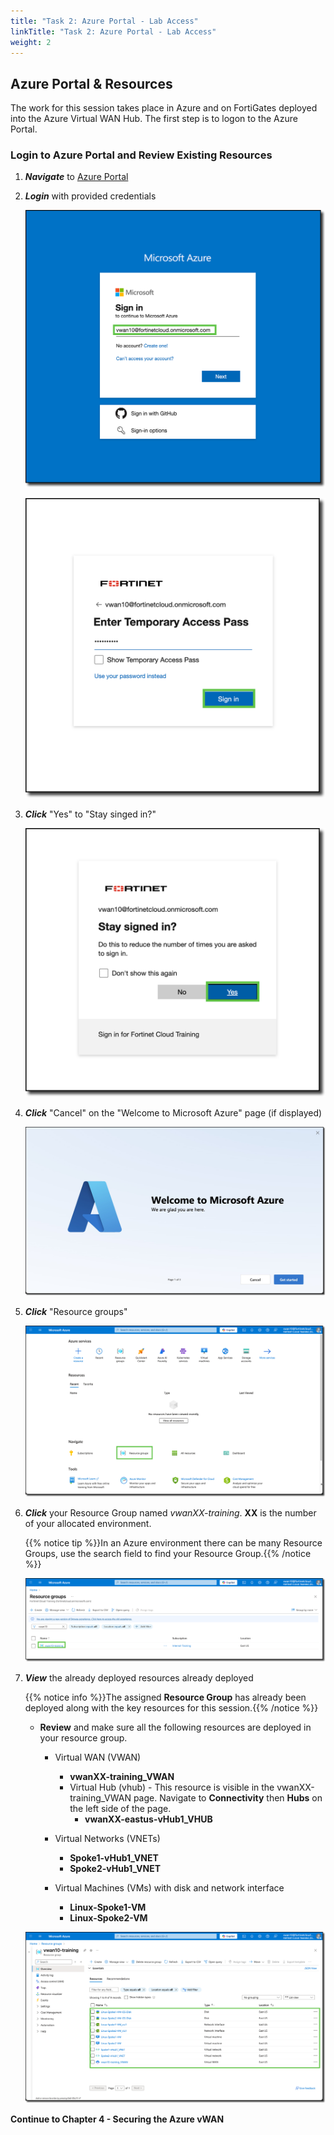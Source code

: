 ```yaml
---
title: "Task 2: Azure Portal - Lab Access"
linkTitle: "Task 2: Azure Portal - Lab Access"
weight: 2
---
```


## Azure Portal & Resources

The work for this session takes place in Azure and on FortiGates deployed into the Azure Virtual WAN Hub. The first step is to logon to the Azure Portal.

### Login to Azure Portal and Review Existing Resources

1. ***Navigate*** to [Azure Portal](https://portal.azure.com)
1. ***Login*** with provided credentials

    ![portallogin1](../images/portallogin1.png)

    ![portallogin2](../images/portallogin2.png)

1. ***Click*** "Yes" to "Stay singed in?"

    ![portallogin2-5](../images/portallogin2-5.png)

1. ***Click*** "Cancel" on the "Welcome to Microsoft Azure" page (if displayed)

    ![portallogin2](../images/portallogin2.jpg)

1. ***Click*** "Resource groups"

    ![portallogin3](../images/portallogin3.png)

1. ***Click*** your Resource Group named *vwanXX-training*. **XX** is the number of your allocated environment.

    {{% notice tip %}}In an Azure environment there can be many Resource Groups, use the search field to find your Resource Group.{{% /notice %}}

    ![portallogin4](../images/portallogin4.png)

1. ***View*** the already deployed resources already deployed

    {{% notice info %}}The assigned **Resource Group** has already been deployed along with the key resources for this session.{{% /notice %}}

    - **Review** and make sure all the following resources are deployed in your resource group.
      - Virtual WAN (VWAN)
        - **vwanXX-training_VWAN**
        - Virtual Hub (vhub) - This resource is visible in the vwanXX-training_VWAN page.  Navigate to **Connectivity** then **Hubs** on the left side of the page.
          - **vwanXX-eastus-vHub1_VHUB**

      - Virtual Networks (VNETs)
        - **Spoke1-vHub1_VNET**
        - **Spoke2-vHub1_VNET**

      - Virtual Machines (VMs) with disk and network interface
        - **Linux-Spoke1-VM**
        - **Linux-Spoke2-VM**

    ![portallogin5](../images/portallogin5.png)

**Continue to Chapter 4 - Securing the Azure vWAN**
